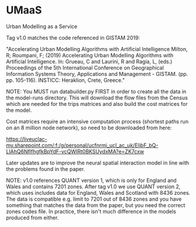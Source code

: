 # UMaaS
Urban Modelling as a Service

Tag v1.0 matches the code referenced in GISTAM 2019:

"Accelerating Urban Modelling Algorithms with Artificial Intelligence
Milton, R; Roumpani, F; (2019) Accelerating Urban Modelling Algorithms with Artificial Intelligence. In: Grueau, C and Laurini, R and Ragia, L, (eds.) Proceedings of the 5th International Conference on Geographical Information Systems Theory, Applications and Management - GISTAM. (pp. pp. 105-116). INSTICC: Heraklion, Crete, Greece."

NOTE: You MUST run databuilder.py FIRST in order to create all the data in the model-runs directory.
This will download the flow files from the Census which are needed for the trips matrices and also
build the cost matrices for the model.

Cost matrices require an intensive computation process (shortest paths run on an 8 million node network), so need to be downloaded from here:

https://liveuclac-my.sharepoint.com/:f:/g/personal/ucfnrmi_ucl_ac_uk/ElibF_bQ-LlAhQ6NflfhgfkBpYdF-vcQWIRt0BKSUydxMA?e=ZK7cxw

Later updates are to improve the neural spatial interaction model in line with the problems found in the paper.

NOTE: v1.0 references QUANT version 1, which is only for England and Wales and contains 7201 zones. After tag v1.0 we use QUANT version 2, which uses includes data for England, Wales and Scotland with 8436 zones. The data is compatible e.g. limit to 7201 out of 8436 zones and you have something that matches the data from the paper, but you need the correct zones codes file. In practice, there isn't much difference in the models produced from either.
